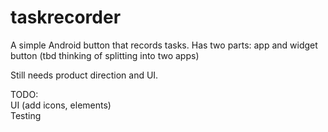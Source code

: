 taskrecorder
============

A simple Android button that records tasks. Has two parts: app and widget button (tbd thinking of splitting into two apps)

Still needs product direction and UI.

TODO: <br/>
UI (add icons, elements) <br/>
Testing <br/>
